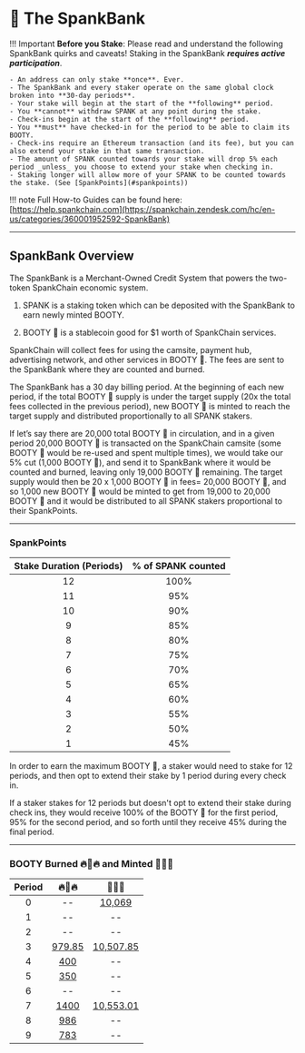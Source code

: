 # 🏦 The SpankBank

!!! Important
    **Before you Stake**: Please read and understand the following SpankBank quirks and caveats! Staking in the SpankBank ***requires active participation***.

    - An address can only stake **once**. Ever.
    - The SpankBank and every staker operate on the same global clock broken into **30-day periods**.
    - Your stake will begin at the start of the **following** period.
    - You **cannot** withdraw SPANK at any point during the stake.
    - Check-ins begin at the start of the **following** period.
    - You **must** have checked-in for the period to be able to claim its BOOTY.
    - Check-ins require an Ethereum transaction (and its fee), but you can also extend your stake in that same transaction.
    - The amount of SPANK counted towards your stake will drop 5% each period _unless_ you choose to extend your stake when checking in.
    - Staking longer will allow more of your SPANK to be counted towards the stake. (See [SpankPoints](#spankpoints))

!!! note
    Full How-to Guides can be found here: [https://help.spankchain.com](https://spankchain.zendesk.com/hc/en-us/categories/360001952592-SpankBank)
<hr>

## SpankBank Overview

The SpankBank is a Merchant-Owned Credit System that powers the two-token SpankChain economic system.

   1. SPANK is a staking token which can be deposited with the SpankBank to earn newly minted BOOTY.

   2. BOOTY 🍑 is a stablecoin good for $1 worth of SpankChain services.

SpankChain will collect fees for using the camsite, payment hub, advertising network, and other services in BOOTY 🍑. The fees are sent to the SpankBank where they are counted and burned.

The SpankBank has a 30 day billing period. At the beginning of each new period, if the total BOOTY 🍑 supply is under the target supply (20x the total fees collected in the previous period), new BOOTY 🍑 is minted to reach the target supply and distributed proportionally to all SPANK stakers.

If let’s say there are 20,000 total BOOTY 🍑 in circulation, and in a given period 20,000 BOOTY 🍑 is transacted on the SpankChain camsite (some BOOTY 🍑 would be re-used and spent multiple times), we would take our 5% cut (1,000 BOOTY 🍑), and send it to SpankBank where it would be counted and burned, leaving only 19,000 BOOTY 🍑 remaining. The target supply would then be 20 x 1,000 BOOTY 🍑 in fees= 20,000 BOOTY 🍑, and so 1,000 new BOOTY 🍑 would be minted to get from 19,000 to 20,000 BOOTY 🍑 and it would be distributed to all SPANK stakers proportional to their SpankPoints.

<hr>

### SpankPoints

| Stake Duration (Periods)    | % of SPANK counted       |
| :-------------------------: | :----------------------: |
|            12               |             100%         |
|            11               |              95%         |
|            10               |              90%         |
|             9               |              85%         |
|             8               |              80%         |
|             7               |              75%         |
|             6               |              70%         |
|             5               |              65%         |
|             4               |              60%         |
|             3               |              55%         |
|             2               |              50%         |
|             1               |              45%         |

In order to earn the maximum BOOTY 🍑, a staker would need to stake for 12 periods, and then opt to extend their stake by 1 period during every check in.

If a staker stakes for 12 periods but doesn't opt to extend their stake during check ins, they would receive 100% of the BOOTY 🍑 for the first period, 95% for the second period, and so forth until they receive 45% during the final period.

<hr>

### BOOTY Burned 🔥🍑🔥 and Minted 💸🍑💸

| Period |    🔥🍑🔥      |   💸🍑💸   |
| :----: | :-----------:  | :-----: |
|    0   |  -- | [10,069](https://etherscan.io/tx/0xc6123eea98af9db149313005d9799eefd323baf1566adfaa53d25cc376229543) |
|    1   |  -- | -- |
|    2   |  -- | -- |
|    3   | [979.85](https://etherscan.io/tx/0x5a644a10ccd6321efde78531a36e92af1e92c496909e9131381d5fe94247f8bf) | [10,507.85](https://etherscan.io/tx/0x0ec465325f6d24ffe161d0da1779cbd496614e43a1f38d44aa77b08d55653d9e) |
|    4   | [400](https://etherscan.io/tx/0x2738086bee4fee62f7da6935078e4c2cc3904a3da76bd857d564426b7e421a58) | -- |
|    5   | [350](https://etherscan.io/tx/0xceaea06cea720fad8db57c955102faef7c880dc372f0ec8643f02c2da7f05ab8) | -- |
|    6   |  -- | -- |
|    7   | [1400](https://etherscan.io/tx/0xaefbd6d4cb5c6d1cd5109651ba9f4ae42b843e7614b984fe9cb3f75034ca583d) | [10,553.01](https://etherscan.io/tx/0x032e9cd9c2e281c17ddbd83bba821365fb0901da380edc66090c172069ec855e) |
|    8   | [986](https://etherscan.io/tx/0xeec6519189354e57a623caa2acdb13402c85c9909aee8a46dddfbec8acaa8f7a) | -- |
|    9   | [783](https://etherscan.io/tx/0x8fb738da9acc6aede6359a0102ae1f26938ebd34790a0888f98370671e7926b2) | -- |